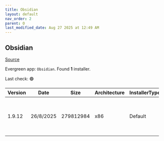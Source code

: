 ```yaml
---
title: Obsidian
layout: default
nav_order: 2
parent: O
last_modified_date: Aug 27 2025 at 12:49 AM
---
```


## Obsidian

[Source](https://obsidian.md/)

Evergreen app: `Obsidian`. Found **1** installer.

Last check: 🟢

| Version | Date      | Size      | Architecture | InstallerType | Type | URI                                                                                                                                                                                            |
| ------- | --------- | --------- | ------------ | ------------- | ---- | ---------------------------------------------------------------------------------------------------------------------------------------------------------------------------------------------- |
| 1.9.12  | 26/8/2025 | 279812984 | x86          | Default       | exe  | [https://github.com/obsidianmd/obsidian-releases/releases/download/v1.9.12/Obsidian-1.9.12.exe](https://github.com/obsidianmd/obsidian-releases/releases/download/v1.9.12/Obsidian-1.9.12.exe) |
